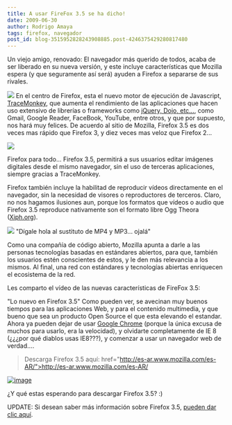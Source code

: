 ```yaml
---
title: A usar FireFox 3.5 se ha dicho!
date: 2009-06-30
author: Rodrigo Amaya
tags: firefox, navegador
post_id: blog-3515952828243908885.post-4246375429280817480
---
```


Un viejo amigo, renovado: El navegador más querido de todos, acaba de ser liberado en su nueva versión, y este incluye características que Mozilla espera (y que seguramente así será) ayuden a Firefox a separarse de sus rivales.

[![](https://2.bp.blogspot.com/_ayvorITawE4/SkpHy0FyOfI/AAAAAAAACFo/lRjcT3VlwmI/s320/firefoxWordMarkVertical.png)](https://2.bp.blogspot.com/_ayvorITawE4/SkpHy0FyOfI/AAAAAAAACFo/lRjcT3VlwmI/s1600-h/firefoxWordMarkVertical.png)
En el centro de Firefox, esta el nuevo motor de ejecución de Javascript, [TraceMonkey](https://wiki.mozilla.org/JavaScript:TraceMonkey), que aumenta el rendimiento de las aplicaciones que hacen uso extensivo de librerías o frameworks como [jQuery, Dojo, etc...](http://www.srbyte.com/2009/06/tu-sitio-compatible-en-todos-los.html), como Gmail, Google Reader, FaceBook, YouTube, entre otros, y que por supuesto, nos hará muy felices. De acuerdo al sitio de Mozilla, Firefox 3.5 es dos veces mas rápido que Firefox 3, y diez veces mas veloz que Firefox 2...

[![](https://1.bp.blogspot.com/_ayvorITawE4/SkpMZZPbpLI/AAAAAAAACF4/d-qUoFNkP4Q/s320/performance-chart.png)](https://1.bp.blogspot.com/_ayvorITawE4/SkpMZZPbpLI/AAAAAAAACF4/d-qUoFNkP4Q/s1600-h/performance-chart.png)

Firefox para todo... Firefox 3.5, permitirá a sus usuarios editar imágenes digitales desde el mismo navegador, sin el uso de terceras aplicaciones, siempre gracias a TraceMonkey.

Firefox también incluye la habilitad de reproducir vídeos directamente en el navegador, sin la necesidad de visores o reproductores de terceros. Claro, no nos hagamos ilusiones aun, porque los formatos que vídeos o audio que Firefox 3.5 reproduce nativamente son el formato libre Ogg Theora ([Xiph.org](http://www.xiph.org/)).

[![](https://1.bp.blogspot.com/_ayvorITawE4/SkpHzNzQhrI/AAAAAAAACFw/hf-EUFr7dtw/s320/OggVorbis-BLOGARJONA.png)](https://1.bp.blogspot.com/_ayvorITawE4/SkpHzNzQhrI/AAAAAAAACFw/hf-EUFr7dtw/s1600-h/OggVorbis-BLOGARJONA.png)
"Dígale hola al sustituto de
MP4 y MP3... ojalá"

Como una compañía de código abierto, Mozilla apunta a darle a las personas tecnologías basadas en estándares abiertos, para que, también los usuarios estén conscientes de estos, y le den más relevancia a los mismos. Al final, una red con estándares y tecnologías abiertas enriquecen el ecosistema de la red.

Les comparto el vídeo de las nuevas características de FireFox 3.5:

"Lo nuevo en Firefox
3.5" Como pueden ver, se avecinan muy buenos tiempos para las aplicaciones Web, y para el contenido multimedia, y que bueno que sea un producto Open Source el que esta elevando el estandar. Ahora ya pueden dejar de usar [Google Chrome](http://www.srbyte.com/2008/09/navegador-web-de-google.html) (porque la única excusa de muchos para usarlo, era la velocidad), y olvidarte completamente de IE 8 (¿¿¿por qué diablos usas IE8???), y comenzar a usar un navegador web de verdad....

> Descarga Firefox 3.5 aquí: href="http://es-ar.www.mozilla.com/es-AR/">http://es-ar.www.mozilla.com/es-AR/
>
[![image](http://sfx-images.mozilla.org/affiliates/Buttons/Firefox3.5/468x60.png)](http://www.mozilla.com/en-US/?from=sfx&uid=267620&t=449)

¿Y qué estas esperando para descargar Firefox 3.5? :)

UPDATE: Si desean saber más información sobre Firefox 3.5, [pueden dar clic aquí](http://www.mozilla.com/en-US/firefox/upgrade.html).